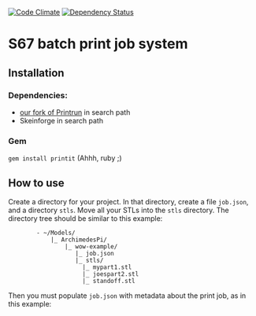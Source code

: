 [![Code Climate](https://codeclimate.com/github/ArchimedesPi/printit.png)](https://codeclimate.com/github/ArchimedesPi/printit) [![Dependency Status](https://gemnasium.com/ArchimedesPi/printit.svg)](https://gemnasium.com/ArchimedesPi/printit)

S67 batch print job system
==========================

## Installation

### Dependencies:

- [our fork of Printrun](https://github.com/ArchimedesPi/Printrun) in search path
- Skeinforge in search path

### Gem
`gem install printit` (Ahhh, ruby ;)


## How to use

Create a directory for your project.
In that directory, create a file `job.json`, and a directory `stls`.
Move all your STLs into the `stls` directory.
The directory tree should be similar to this example:
````
        - ~/Models/
            |_ ArchimedesPi/
                |_ wow-example/
                   |_ job.json
                   |_ stls/
                     |_ mypart1.stl
                     |_ joespart2.stl
                     |_ standoff.stl
````

Then you must populate `job.json` with metadata about the print job, as in this example:



